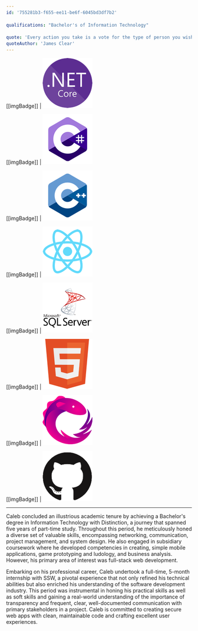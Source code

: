 ```yaml
---
id: '755281b3-f655-ee11-be6f-6045bd3df7b2'

qualifications: "Bachelor's of Information Technology"

quote: 'Every action you take is a vote for the type of person you wish to become'
quoteAuthor: 'James Clear'
---
```


[[imgBadge]]
| ![.NET Core](../badges/Developer-dotnet-core.png)

[[imgBadge]]
| ![C-Sharp.png](../badges/Developer-c-sharp.png)

[[imgBadge]]
| ![angular-logo.png](../badges/Developer-c-plusplus.png)

[[imgBadge]]
| ![React](../badges/Developer-react.png)

[[imgBadge]]
| ![SQL Server](../badges/Developer-sql-server.png)

[[imgBadge]]
| ![Web HTML](../badges/Designer-web-html5.png)

[[imgBadge]]
| ![rxjs](../badges/Developer-rxjs.png)

[[imgBadge]]
| ![Github](../badges/Developer-github.png)

---

<!-- 🤖 I had some assistance with this one, but I think it paints me in a favorable light without being misleading about my competencies -->

Caleb concluded an illustrious academic tenure by achieving a Bachelor's degree in Information Technology with Distinction, a journey that spanned five years of part-time study. Throughout this period, he meticulously honed a diverse set of valuable skills, encompassing networking, communication, project management, and system design. He also engaged in subsidiary coursework where he developed competencies in creating, simple mobile applications, game prototyping and ludology, and business analysis. However, his primary area of interest was full-stack web development.

Embarking on his professional career, Caleb undertook a full-time, 5-month internship with SSW, a pivotal experience that not only refined his technical abilities but also enriched his understanding of the software development industry. This period was instrumental in honing his practical skills as well as soft skills and gaining a real-world understanding of the importance of transparency and frequent, clear, well-documented communication with primary stakeholders in a project. Caleb is committed to creating secure web apps with clean, maintainable code and crafting excellent user experiences.
